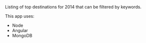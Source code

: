 Listing of top destinations for 2014 that can be filtered by keywords.

This app uses:
- Node
- Angular
- MongoDB